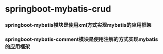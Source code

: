 # springboot-mybatis-crud

### springboot-mybatis模块是使用xml方式实现mybatis的应用框架
### springboot-mybatis-comment模块是使用注解的方式实现mybatis的应用框架